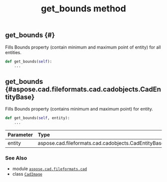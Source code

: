 ﻿---
title: get_bounds method
second_title: Aspose.CAD for Python via .NET API References
description: 
type: docs
weight: 50
url: /python-net/aspose.cad.fileformats.cad/cadimage/get_bounds/
is_root: false
---

## get_bounds {#}

Fills Bounds property (contain minimum and maximum point of entity) for all entities.



```python
def get_bounds(self):
    ...
```




## get_bounds {#aspose.cad.fileformats.cad.cadobjects.CadEntityBase}

Fills Bounds property (contains minimum and maximum point) for entity.



```python
def get_bounds(self, entity):
    ...
```


| Parameter | Type | Description |
| :- | :- | :- |
| entity | aspose.cad.fileformats.cad.cadobjects.CadEntityBase |  |



### See Also
* module [`aspose.cad.fileformats.cad`](../../)
* class [`CadImage`](/cad/python-net/aspose.cad.fileformats.cad/cadimage)
